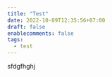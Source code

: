 ```yaml
---
title: "Test"
date: 2022-10-09T12:35:56+07:00
draft: false
enablecomments: false
tags:
  - test
---
```


sfdgfhghj